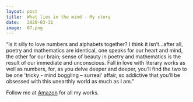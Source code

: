 ```yaml
---
layout: post
title:  What lies in the mind - My story
date:   2020-03-31
image:  07.png
---
```


 “Is it silly to love numbers and alphabets together? I think it isn’t…after all, poetry and mathematics are identical, one speaks for our heart and mind, the other for our brain; sense of beauty in poetry and mathematics is the result of our immediate and unconscious.
Fall in love with literary works as well as numbers, for, as you delve deeper and deeper, you’ll find the two to be one 'tricky - mind boggling – surreal' affair, so addictive that you’ll be obsessed with this unearthly world as much as I am.”

Follow me at [Amazon](https://www.amazon.com/Srijit-Mondal/e/B07DMQN5YD) for all my works.
